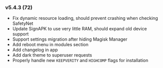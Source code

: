 ### v5.4.3 (72)
- Fix dynamic resource loading, should prevent crashing when checking SafetyNet
- Update SignAPK to use very little RAM, should expand old device support
- Support settings migration after hiding Magisk Manager
- Add reboot menu in modules section
- Add changelog in app
- Add dark theme to superuser requests
- Properly handle new `KEEPVERITY` and `HIGHCOMP` flags for installation